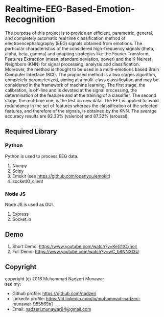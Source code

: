 # Realtime-EEG-Based-Emotion-Recognition
The purpose of this project is to provide an efficient, parametric, general, and completely automatic real time classification method of electroencephalography (EEG) signals obtained from emotions. The particular characteristics of the considered high-frequency signals (theta, alpha, beta, gamma) and adapting strategies like the Fourier Transform, Features Extraction (mean, standard deviation, power) and the K-Neirest Neighbors (KNN) for signal processing, analysis and classification. Moreover, the method is thought to be used in a multi-emotions based Brain Computer Interface (BCI). The proposed method is a two stages algorithm, completely parameterized, aiming at a multi-class classification and may be considered in the framework of machine learning. The first stage, the calibration, is off-line and is devoted at the signal processing, the determination of the features and at the training of a classifier. The second stage, the real-time one, is the test on new data. The FFT is applied to avoid redundancy in the set of features whereas the classification of the selected features, and therefore of the signals, is obtained by the KNN. The average accuracy results are 82.33% (valence) and 87.32% (arousal).
## Required Library
### Python
Python is used to process EEG data.<br>
1. Numpy<br>
2. Scipy<br>
3. Emokit (see https://github.com/openyou/emokit)<br>
4. socketIO_client<br>
### Node JS
Node JS is used as GUI.<br>
1. Express<br>
2. Socket.io<br>
## Demo
1. Short Demo: https://www.youtube.com/watch?v=KeG1tCxhorI<br>
2. Full Demo: https://www.youtube.com/watch?v=wC_b8NNXI3U<br>
## Copyright
copyright (c) 2016 Muhammad Nadzeri Munawar<br>
see my:<br>
- Github profile: https://github.com/nadzeri<br>
- LinkedIn profile: https://id.linkedin.com/in/muhammad-nadzeri-munawar-985569b1<br>
- Email: nadzeri.munawar94@gmail.com<br>